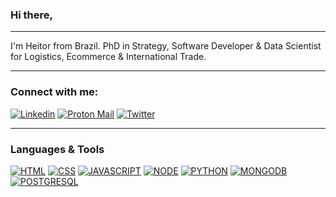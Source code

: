 ### Hi there, 

---
I'm Heitor from Brazil. PhD in Strategy, Software Developer & Data Scientist for Logistics, Ecommerce & International Trade.


---

### Connect with me:
[![Linkedin](https://img.shields.io/badge/LinkedIn-0077B5?style=for-the-badge&logo=linkedin&logoColor=white)](https://www.linkedin.com/in/heitor-bonatto/)
[![Proton Mail](https://img.shields.io/badge/ProtonMail-8B89CC?style=for-the-badge&logo=protonmail&logoColor=white)](https://protonmail.com/)
[![Twitter](https://img.shields.io/badge/Twitter-1DA1F2?style=for-the-badge&logo=twitter&logoColor=white)]()

---
### Languages & Tools
[![HTML](https://img.shields.io/badge/HTML5-E34F26?style=for-the-badge&logo=html5&logoColor=white)]()
[![CSS](https://img.shields.io/badge/CSS3-1572B6?style=for-the-badge&logo=css3&logoColor=white)]()
[![JAVASCRIPT](https://img.shields.io/badge/JavaScript-323330?style=for-the-badge&logo=javascript&logoColor=F7DF1E)]()
[![NODE](https://img.shields.io/badge/Node.js-43853D?style=for-the-badge&logo=node.js&logoColor=white)]()
[![PYTHON](https://img.shields.io/badge/Python-14354C?style=for-the-badge&logo=python&logoColor=white)]()
[![MONGODB](https://img.shields.io/badge/MongoDB-4EA94B?style=for-the-badge&logo=mongodb&logoColor=white)]()
[![POSTGRESQL](https://img.shields.io/badge/PostgreSQL-316192?style=for-the-badge&logo=postgresql&logoColor=white)]()

